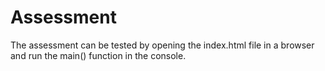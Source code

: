 # Assessment

The assessment can be tested by opening the index.html file in a browser
and run the main() function in the console.
